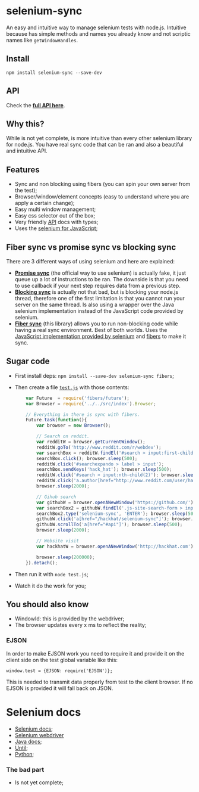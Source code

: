 # selenium-sync

An easy and intuitive way to manage selenium tests with node.js.
Intuitive because has simple methods and names you already know and not
scriptic names like `getWindowHandles`.



## Install

    npm install selenium-sync --save-dev


## API

Check the **[full API here](https://rawgit.com/hackhat/selenium-sync/master/docs/jsduck/index.html)**.

## Why this?

While is not yet complete, is more intuitive than every other selenium
library for node.js. You have real sync code that can be ran and also
a beautiful and intuitive API.



## Features

 - Sync and non blocking using fibers (you can spin your own server from the test);
 - Browser/window/element concepts (easy to understand where you are apply a certain change);
 - Easy multi window management;
 - Easy css selector out of the box;
 - Very friendly [API](https://rawgit.com/hackhat/selenium-sync/master/docs/jsduck/index.html) docs with types; 
 - Uses the [selenium for JavaScript](http://selenium.googlecode.com/git/docs/api/javascript/index.html);


## Fiber sync vs promise sync vs blocking sync

There are 3 different ways of using selenium and here are explained:

 - [**Promise sync**](https://code.google.com/p/selenium/wiki/WebDriverJs) (the official way to use selenium) is actually fake, it just queue up a lot of instructions to be ran. The downside is that you need to use callback if your next step requires data from a previous step. 
 - [**Blocking sync**](https://github.com/jsdevel/webdriver-sync) is actually not that bad, but is blocking your node.js thread, therefore one of the first limitation is that you cannot run your server on the same thread. Is also using a wrapper over the Java selenium implementation instead of the JavaScript code provided by selenium.
 - [**Fiber sync**](https://github.com/hackhat/selenium-sync) (this library) allows you to run non-blocking code while having a real sync environment. Best of both worlds. Uses the [JavaScript implementation provided by selenium](https://code.google.com/p/selenium/wiki/WebDriverJs) and [fibers](https://github.com/laverdet/node-fibers) to make it sync.



## Sugar code

 - First install deps: `npm install --save-dev selenium-sync fibers`;

 - Then create a file [`test.js`](./examples/readme/test.js) with those contents:


    ```javascript
        var Future  = require('fibers/future');
        var Browser = require('../../src/index').Browser;

        // Everything in there is sync with fibers.
        Future.task(function(){
            var browser = new Browser();

            // Search on reddit.
            var redditW = browser.getCurrentWindow();
            redditW.goTo('http://www.reddit.com/r/webdev');
            var searchBox = redditW.findEl('#search > input:first-child');
            searchBox.click(); browser.sleep(500);
            redditW.click('#searchexpando > label > input');
            searchBox.sendKeys('hack_hat'); browser.sleep(500);
            redditW.click('#search > input:nth-child(2)'); browser.sleep(500);
            redditW.click('a.author[href="http://www.reddit.com/user/hack_hat"]');
            browser.sleep(2000);

            // Gihub search
            var githubW = browser.openANewWindow('https://github.com/'); browser.sleep(500);
            var searchBox2 = githubW.findEl('.js-site-search-form > input'); browser.sleep(100);
            searchBox2.type('selenium-sync', 'ENTER'); browser.sleep(500);
            githubW.click('a[href="/hackhat/selenium-sync"]'); browser.sleep(500);
            githubW.scrollTo('a[href="#api"]'); browser.sleep(500);
            browser.sleep(2000);

            // Website visit
            var hackhatW = browser.openANewWindow('http://hackhat.com');

            browser.sleep(200000);
        }).detach();
    ```


 - Then run it with `node test.js`;

 - Watch it do the work for you;



## You should also know

 - WindowId: this is provided by the webdriver;
 - The browser updates every x ms to reflect the reality;


### EJSON

In order to make EJSON work you need to require it and provide it on the client side
on the test global variable like this:

    window.test = {EJSON: require('EJSON')};

This is needed to transmit data properly from test to the client browser. If no EJSON is provided it will fall back on JSON.

# Selenium docs

 - [Selenium docs](http://selenium.googlecode.com/git/docs/api/javascript/index.html);
 - [Selenium webdriver](http://selenium.googlecode.com/git/docs/api/javascript/class_webdriver_WebDriver.html)
 - [Java docs](http://selenium.googlecode.com/git/docs/api/java/org/openqa/selenium/package-summary.html);
 - [Until](http://selenium.googlecode.com/git/docs/api/javascript/source/lib/webdriver/until.js.src.html);
 - [Python](http://selenium-python.readthedocs.org/api.html#selenium.webdriver.remote.webdriver.WebDriver.current_window_handle);



### The bad part

 - Is not yet complete;
